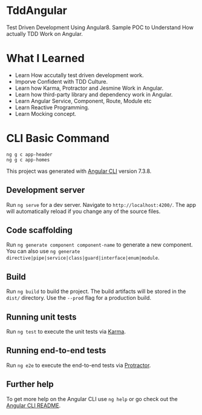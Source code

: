 # TddAngular

Test Driven Development Using Angular8. Sample POC to Understand How actually TDD Work on Angular.

# What I Learned
- Learn How accutally test driven development work.
- Imporve Confident with TDD Culture.
- Learn how Karma, Protractor and Jesmine Work in Angular.
- Learn how third-party library and dependency work in Angular.
- Learn Angular Service, Component, Route, Module etc
- Learn Reactive Programming.
- Learn Mocking concept.

# CLI Basic Command

    ng g c app-header
    ng g c app-homes


This project was generated with [Angular CLI](https://github.com/angular/angular-cli) version 7.3.8.

## Development server

Run `ng serve` for a dev server. Navigate to `http://localhost:4200/`. The app will automatically reload if you change any of the source files.

## Code scaffolding

Run `ng generate component component-name` to generate a new component. You can also use `ng generate directive|pipe|service|class|guard|interface|enum|module`.

## Build

Run `ng build` to build the project. The build artifacts will be stored in the `dist/` directory. Use the `--prod` flag for a production build.

## Running unit tests

Run `ng test` to execute the unit tests via [Karma](https://karma-runner.github.io).

## Running end-to-end tests

Run `ng e2e` to execute the end-to-end tests via [Protractor](http://www.protractortest.org/).

## Further help

To get more help on the Angular CLI use `ng help` or go check out the [Angular CLI README](https://github.com/angular/angular-cli/blob/master/README.md).

